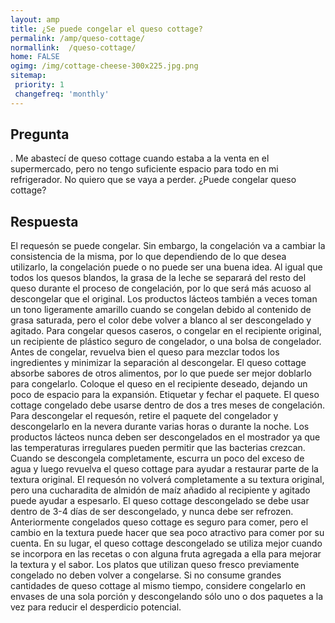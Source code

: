 ```yaml
---
layout: amp
title: ¿Se puede congelar el queso cottage?  
permalink: /amp/queso-cottage/
normallink:  /queso-cottage/
home: FALSE
ogimg: /img/cottage-cheese-300x225.jpg.png
sitemap:
 priority: 1
 changefreq: 'monthly'
---
```




## Pregunta

. Me abastecí de queso cottage cuando estaba a la venta en el supermercado, pero no tengo suficiente espacio para todo en mi refrigerador. No quiero que se vaya a perder. ¿Puede congelar queso cottage?


<amp-img src="https://sepuedecongelar.com/img/cottage-cheese-300x225.jpg" alt="¿Se puede congelar el queso cottage?" height="400" width="800"></amp-img>


## Respuesta

El requesón se puede congelar. Sin embargo, la congelación va a cambiar la consistencia de la misma, por lo que dependiendo de lo que desea utilizarlo, la congelación puede o no puede ser una buena idea. Al igual que todos los quesos blandos, la grasa de la leche se separará del resto del queso durante el proceso de congelación, por lo que será más acuoso al descongelar que el original. Los productos lácteos también a veces toman un tono ligeramente amarillo cuando se congelan debido al contenido de grasa saturada, pero el color debe volver a blanco al ser descongelado y agitado.
Para congelar quesos caseros, o congelar en el recipiente original, un recipiente de plástico seguro de congelador, o una bolsa de congelador. Antes de congelar, revuelva bien el queso para mezclar todos los ingredientes y minimizar la separación al descongelar. El queso cottage absorbe sabores de otros alimentos, por lo que puede ser mejor doblarlo para congelarlo. Coloque el queso en el recipiente deseado, dejando un poco de espacio para la expansión. Etiquetar y fechar el paquete. El queso cottage congelado debe usarse dentro de dos a tres meses de congelación.
Para descongelar el requesón, retire el paquete del congelador y descongelarlo en la nevera durante varias horas o durante la noche. Los productos lácteos nunca deben ser descongelados en el mostrador ya que las temperaturas irregulares pueden permitir que las bacterias crezcan. Cuando se descongela completamente, escurra un poco del exceso de agua y luego revuelva el queso cottage para ayudar a restaurar parte de la textura original. El requesón no volverá completamente a su textura original, pero una cucharadita de almidón de maíz añadido al recipiente y agitado puede ayudar a espesarlo.
El queso cottage descongelado se debe usar dentro de 3-4 días de ser descongelado, y nunca debe ser refrozen. Anteriormente congelados queso cottage es seguro para comer, pero el cambio en la textura puede hacer que sea poco atractivo para comer por su cuenta. En su lugar, el queso cottage descongelado se utiliza mejor cuando se incorpora en las recetas o con alguna fruta agregada a ella para mejorar la textura y el sabor. Los platos que utilizan queso fresco previamente congelado no deben volver a congelarse. Si no consume grandes cantidades de queso cottage al mismo tiempo, considere congelarlo en envases de una sola porción y descongelando sólo uno o dos paquetes a la vez para reducir el desperdicio potencial.